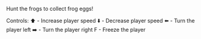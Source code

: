 Hunt the frogs to collect frog eggs!

Controls:
⬆️ - Increase player speed
⬇️ - Decrease player speed
⬅️ - Turn the player left
➡️ - Turn the player right
F - Freeze the player
